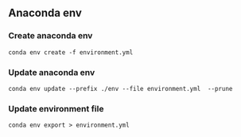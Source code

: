 ## Anaconda env

### Create anaconda env
````shell script
conda env create -f environment.yml
````

### Update anaconda env
````shell script
conda env update --prefix ./env --file environment.yml  --prune
````

### Update environment file
````shell script
conda env export > environment.yml
````